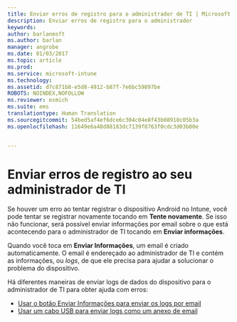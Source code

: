 ```yaml
---
title: Enviar erros de registro para o administrador de TI | Microsoft Docs
description: Enviar erros de registro para o administrador
keywords: 
author: barlanmsft
ms.author: barlan
manager: angrobe
ms.date: 01/03/2017
ms.topic: article
ms.prod: 
ms.service: microsoft-intune
ms.technology: 
ms.assetid: d7c871b8-e5d8-4912-b87f-7e6bc59897be
ROBOTS: NOINDEX,NOFOLLOW
ms.reviewer: esmich
ms.suite: ems
translationtype: Human Translation
ms.sourcegitcommit: 54bed5af4ef6dce6c304c04e8f43b08910c05b3a
ms.openlocfilehash: 11649e6a48d88183dc7139f8763f0cdc3d03b00e


---
```


# <a name="send-enrollment-errors-to-your-it-admin"></a>Enviar erros de registro ao seu administrador de TI

Se houver um erro ao tentar registrar o dispositivo Android no Intune, você pode tentar se registrar novamente tocando em **Tente novamente**. Se isso não funcionar, será possível enviar informações por email sobre o que está acontecendo para o administrador de TI tocando em **Enviar informações**.

Quando você toca em **Enviar Informações**, um email é criado automaticamente. O email é endereçado ao administrador de TI e contém as informações, ou _logs_, de que ele precisa para ajudar a solucionar o problema do dispositivo.

Há diferentes maneiras de enviar logs de dados do dispositivo para o administrador de TI para obter ajuda com erros:

- [Usar o botão Enviar Informações para enviar os logs por email](send-logs-to-your-it-admin-by-email-android.md)
- [Usar um cabo USB para enviar logs como um anexo de email](send-logs-to-your-it-admin-using-cable-android.md)



<!--HONumber=Jan17_HO1-->


